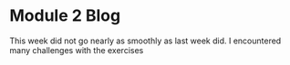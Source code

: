 # Module 2 Blog

This week did not go nearly as smoothly as last week did. I encountered many challenges with the exercises 
